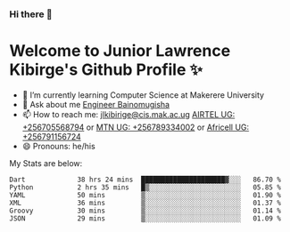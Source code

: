 ### Hi there 👋 
# Welcome to Junior Lawrence Kibirge's Github Profile ✨
 
<!--
**juniorkibirige/juniorkibirige** is a ✨ _special_ ✨ repository because its `README.md` (this file) appears on your GitHub profile.

Here are some ideas to get you started:

- 🔭 I’m currently working on ...
- 🌱 I’m currently learning ...
- 👯 I’m looking to collaborate on ...
- 🤔 I’m looking for help with ...
- 💬 Ask me about ...
- 📫 How to reach me: ...
- 😄 Pronouns: ...
- ⚡ Fun fact: ...
-->
- 🌱 I’m currently learning Computer Science at Makerere University
- 💬 Ask about me [Engineer Bainomugisha](mailto:baino@mak.ac.ug)
- 📫 How to reach me: [jlkibirige@cis.mak.ac.ug](mailto:jlkibirige@cis.mak.ac.ug) [AIRTEL UG: +256705568794](tel:+256705568794) or [MTN UG: +256789334002](tel:+256789334002) or [Africell UG: +256791156724](tel:+256791156724)
- 😄 Pronouns: he/his

My Stats are below:

<!--START_SECTION:waka-->

```text
Dart             38 hrs 24 mins  █████████████████████▓░░░   86.70 %
Python           2 hrs 35 mins   █▒░░░░░░░░░░░░░░░░░░░░░░░   05.85 %
YAML             50 mins         ▒░░░░░░░░░░░░░░░░░░░░░░░░   01.90 %
XML              36 mins         ▒░░░░░░░░░░░░░░░░░░░░░░░░   01.37 %
Groovy           30 mins         ▒░░░░░░░░░░░░░░░░░░░░░░░░   01.14 %
JSON             29 mins         ▒░░░░░░░░░░░░░░░░░░░░░░░░   01.09 %
```

<!--END_SECTION:waka-->
